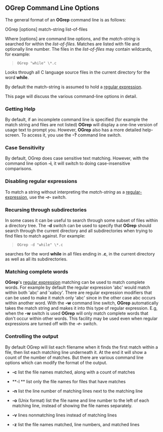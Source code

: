## OGrep Command Line Options

>     
 The general format of an **OGrep** command line is as follows:
 
 OGrep \[options\] match-string list-of-files
 
 Where \[options\] are command line options, and the _match-string_ is searched for within the _list-of-files_.  Matches are listed with file and optionally line number.  The files in the _list-of-files_ may contain wildcards, for example:
 
>     OGrep "while" \*.c
 
 Looks through all C language source files in the current directory for the word **while**.
 
 By default the match-string is assumed to hold a [regular expression](OGrep%20Regular%20Expressions.md).
 
 This page will discuss the various command-line options in detail.


### Getting Help

 By default, if an incomplete command line is specified (for example the match string and files are not listed) **OGrep** will display a one-line version of usage text to prompt you.  However, **OGrep** also has a more detailed help-screen.  To access it, you use the **-?**  command line switch.


### Case Sensitivity

 By default, OGrep does case sensitive text matching.  However, with the command line option **-i**, it will switch to doing case-insensitive comparisons.


### Disabling regular expressions

 To match a string without interpreting the _match-string_ as a [regular-expression](OGrep%20Regular%20Expressions.md), use the **-r-**  switch.


### Recursing through subdirectories

 In some cases it can be useful to search through some subset of files within a directory tree.  The **-d** switch can be used to specify that **OGrep** should search through the current directory and all subdirectories when trying to find files to match against.  For example:
 
>     OGrep -d "while" \*.c
 
 searches for the word **while** in all files ending in **.c**, in the current directory as well as all its subdirectories.


### Matching complete words

 **OGrep**'s [regular expression](OGrep%20Regular%20Expressions.md) matching can be used to match complete words.  For example by default the regular expression 'abc'  would match within both 'abc' and 'xabcy'.  There are regular expression modifiers that can be used to make it match only 'abc' since in the other case abc occurs within another word.  With the **-w** command line switch, **OGrep** automatically takes the match string and makes it into this type of regular expression.  E.g, when the **-w** switch is used **OGrep** will only match complete words that don't occur within other words.  This facility may be used even when regular expressions are turned off with the **-r-** switch.


### Controlling the output

 By default OGrep will list each filename when it finds the first match within a file, then list each matching line underneath it.  At the end it will show a count of the number of matches.  But there are various command line options which can modify the format of the output.
 
* **-c**  list the file names matched, along with a count of matches
   
* **-l ** list only the file names for files that have matches
* **-n** list the line number of matching lines next to the matching line
* **-o** (Unix format) list the file name and line number to the left of each matching line, instead of showing the file names separately.
* **-v** lines nonmatching lines instead of matching lines
* **-z** list the file names matched, line numbers, and matched lines
   
  
 